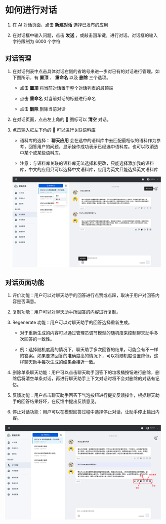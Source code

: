 # 如何进行对话

1. 在 AI 对话页面，点击 **新建对话** 选择已发布的应用

2. 在对话框中输入问题，点击 **发送** ，或敲击回车键，进行对话。对话框的输入字符限制为 6000 个字符

## 对话管理

1. 在对话列表中点击具体对话右侧的省略号来进一步对已有的对话进行管理。如下图所示，有 **置顶** 、 **重命名** 以及 **删除** 三个选项。

    - 点击 **置顶** 将当前对话置于整个对话列表的最顶端

    - 点击 **重命名** 对当前对话的标题进行命名

    - 点击 **删除** 删除当前对话

2. 在对话页面，点击左上角的 🧹 图标可以 **清空** 对话。

3. 点击输入框左下角的 📖 可以进行关联语料库

    - 语料库的选择： **聊天应用** 会在选中的语料库中去匹配最相似的语料作为参考，回答用户的问题。显示操作成功表示已经选中语料库。也可以取消选中某个或某些语料库。

    - 注意：与语料库关联的语料库无法选择和更改，只能选择添加我的语料库，中文的应用只可以选择中文语料库，应用为英文只能选择英文语料库

    ![manage](./images/manage.png)

## 对话页面功能

1. 评价功能：用户可以对聊天助手的回答进行点赞或点踩，取决于用户对回答内容是否满意。

2. 复制功能：用户可以对聊天助手所回答的内容进行复制。

3. Regenerate 功能：用户可以对聊天助手的回答选择重新生成。

    - 对于重新生成的内容可以通过管理员调节模型的随机度来控制聊天助手多次回答的一致性。

    - 例：选择随机度高的情况下，聊天助手多次回答的结果，可能会有不一样的答案。如果要求回答的准确度高的情况下，可以将随机度设置降低，这样聊天助手每次生成的结果会接近一致。

4. 删除单条聊天功能：用户可以点击聊天助手回答下的垃圾桶按钮进行删除，删除后将清空单条对话，再进行聊天助手上下文对话时将不会对删除的对话有记忆。

5. 反馈功能：用户点击聊天助手回答下气泡按钮进行提交反馈操作，根据聊天助手的回答结果好坏，在反馈中提出反馈意见。

6. 停止对话功能：用户可以在模型回答过程中选择停止对话，让助手停止输出内容。

![page-function](./images/page-function.png)
